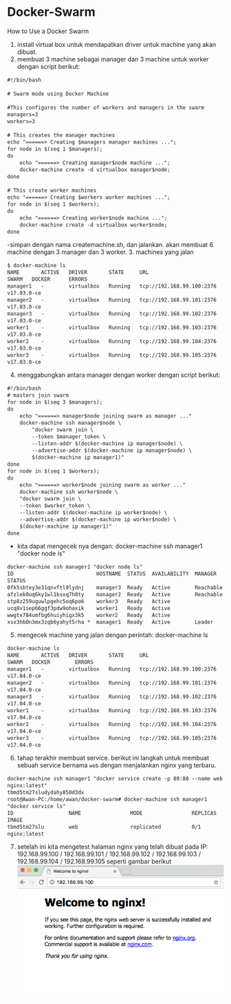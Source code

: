 # Docker-Swarm
How to Use a Docker Swarm

1. install virtual box untuk mendapatkan driver untuk machine yang akan dibuat.
2. membuat 3 machine sebagai manager dan 3 machine untuk worker dengan script berikut:
```
#!/bin/bash

# Swarm mode using Docker Machine

#This configures the number of workers and managers in the swarm
managers=3
workers=3

# This creates the manager machines
echo "======> Creating $managers manager machines ...";
for node in $(seq 1 $managers);
do
	echo "======> Creating manager$node machine ...";
	docker-machine create -d virtualbox manager$node;
done

# This create worker machines
echo "======> Creating $workers worker machines ...";
for node in $(seq 1 $workers);
do
	echo "======> Creating worker$node machine ...";
	docker-machine create -d virtualbox worker$node;
done
```
  -simpan dengan nama createmachine.sh, dan jalankan. akan membuat 6 machine dengan 3 manager dan 3 worker.
3. machines yang jalan
```
$ docker-machine ls
NAME       ACTIVE   DRIVER       STATE     URL                         SWARM   DOCKER      ERRORS
manager1   -        virtualbox   Running   tcp://192.168.99.100:2376           v17.03.0-ce   
manager2   -        virtualbox   Running   tcp://192.168.99.101:2376           v17.03.0-ce 
manager3   -        virtualbox   Running   tcp://192.168.99.102:2376           v17.03.0-ce
worker1    -        virtualbox   Running   tcp://192.168.99.103:2376           v17.03.0-ce
worker2    -        virtualbox   Running   tcp://192.168.99.104:2376           v17.03.0-ce
worker3    -        virtualbox   Running   tcp://192.168.99.105:2376           v17.03.0-ce
```
4. menggabungkan antara manager dengan worker dengan script berikut:
```
#!/bin/bash
# masters join swarm
for node in $(seq 3 $managers);
do
	echo "======> manager$node joining swarm as manager ..."
	docker-machine ssh manager$node \
		"docker swarm join \
		--token $manager_token \
		--listen-addr $(docker-machine ip manager$node) \
		--advertise-addr $(docker-machine ip manager$node) \
		$(docker-machine ip manager1)"
done
for node in $(seq 1 $workers);
do
	echo "======> worker$node joining swarm as worker ..."
	docker-machine ssh worker$node \
	"docker swarm join \
	--token $worker_token \
	--listen-addr $(docker-machine ip worker$node) \
	--advertise-addr $(docker-machine ip worker$node) \
	$(docker-machine ip manager1)"
done
```
  - kita dapat mengecek nya dengan: docker-machine ssh manager1 "docker node ls"
  ```
  docker-machine ssh manager1 "docker node ls"
ID                           HOSTNAME  STATUS  AVAILABILITY  MANAGER STATUS
0fk5sbtey3e31qnvftl9lydnj    manager3  Ready   Active        Reachable
afzlek0uq6ky1wl1ksxq7h8ty    manager2  Ready   Active        Reachable
stp8z259uguwlpgehc5oq6po6    worker3   Ready   Active        
ucq8v1sep66ggf3pdw9ohaxik    worker1   Ready   Active        
wwgtx784umfbg6huiyhigx3k5    worker2   Ready   Active        
xsx3hb0n3mx3zqb6yahyt5rha *  manager1  Ready   Active        Leader

  ```
5. mengecek machine yang jalan dengan perintah: docker-machine ls
```
docker-machine ls
NAME       ACTIVE   DRIVER       STATE     URL                         SWARM   DOCKER        ERRORS
manager1   -        virtualbox   Running   tcp://192.168.99.100:2376           v17.04.0-ce   
manager2   -        virtualbox   Running   tcp://192.168.99.101:2376           v17.04.0-ce   
manager3   -        virtualbox   Running   tcp://192.168.99.102:2376           v17.04.0-ce   
worker1    -        virtualbox   Running   tcp://192.168.99.103:2376           v17.04.0-ce   
worker2    -        virtualbox   Running   tcp://192.168.99.104:2376           v17.04.0-ce   
worker3    -        virtualbox   Running   tcp://192.168.99.105:2376           v17.04.0-ce   
```
6. tahap terakhir membuat service. berikut ini langkah untuk membuat sebuah service bernama `web` dengan menjalankan nginx yang terbaru.
```
docker-machine ssh manager1 "docker service create -p 80:80 --name web nginx:latest"
tbmd5tm27sludydahy850d3dx
root@Awan-PC:/home/awan/docker-swarm# docker-machine ssh manager1 "docker service ls"
ID                  NAME                MODE                REPLICAS            IMAGE
tbmd5tm27slu        web                 replicated          0/1                 nginx:latest

```
7. setelah ini kita mengetest halaman nginx yang telah dibuat pada IP: 192.168.99.100 / 192.168.99.101 / 192.168.99.102 / 192.168.99.103 / 192.168.99.104 / 192.168.99.105 seperti gambar berikut
![nginx in Chrome at 192.168.99.100](nginx.png)

